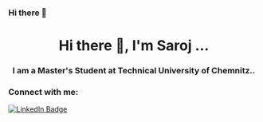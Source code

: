 ### Hi there 👋
<h1 align="center">Hi there 👋, I'm Saroj ...</h1>
<h3 align="center">I am a Master's Student at Technical University of Chemnitz..</h3>

<h3 align="left">Connect with me:</h3>
<div id="badges">
  <a href="https://www.linkedin.com/in/ashishps1/">
    <img src="https://img.shields.io/badge/LinkedIn-blue?style=for-the-badge&logo=linkedin&logoColor=white" alt="LinkedIn Badge"/>
  </a>
</div>

<!--
**saroj2053/saroj2053** is a ✨ _special_ ✨ repository because its `README.md` (this file) appears on your GitHub profile.

Here are some ideas to get you started:

- 🔭 I’m currently working on ...
- 🌱 I’m currently learning ...
- 👯 I’m looking to collaborate on ...
- 🤔 I’m looking for help with ...
- 💬 Ask me about ...
- 📫 How to reach me: ...
- 😄 Pronouns: ...
- ⚡ Fun fact: ...
-->
